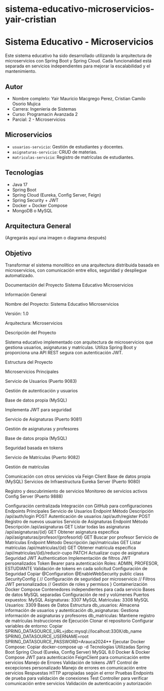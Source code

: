 # sistema-educativo-microservicios-yair-cristian
# Sistema Educativo - Microservicios

Este sistema educativo ha sido desarrollado utilizando la arquitectura de microservicios con Spring Boot y Spring Cloud. Cada funcionalidad está separada en servicios independientes para mejorar la escalabilidad y el mantenimiento.

## Autor
- Nombre completo: Yair Mauricio Macgrego Perez, Cristian Camilo Osorio Mujica
- Carrera: Ingenieria de Sistemas
- Curso: Programacin Avanzada 2
- Parcial: 2 - Microservicios

## Microservicios
- `usuarios-servicio`: Gestión de estudiantes y docentes.
- `asignaturas-servicio`: CRUD de materias.
- `matriculas-servicio`: Registro de matrículas de estudiantes.

## Tecnologías
- Java 17
- Spring Boot
- Spring Cloud (Eureka, Config Server, Feign)
- Spring Security + JWT
- Docker + Docker Compose
- MongoDB o MySQL

## Arquitectura General

(Agregarás aquí una imagen o diagrama después)

## Objetivo
Transformar el sistema monolítico en una arquitectura distribuida basada en microservicios, con comunicación entre ellos, seguridad y despliegue automatizado.

Documentación del Proyecto Sistema Educativo Microservicios

Información General

Nombre del Proyecto: Sistema Educativo Microservicios

Versión: 1.0

Arquitectura: Microservicios

Descripción del Proyecto

Sistema educativo implementado con arquitectura de microservicios que gestiona usuarios, asignaturas y matrículas. Utiliza Spring Boot y proporciona una API REST segura con autenticación JWT.

Estructura del Proyecto

Microservicios Principales

Servicio de Usuarios (Puerto 9083)

Gestión de autenticación y usuarios

Base de datos propia (MySQL)

Implementa JWT para seguridad

Servicio de Asignaturas (Puerto 9081)

Gestión de asignaturas y profesores

Base de datos propia (MySQL)

Seguridad basada en tokens

Servicio de Matrículas (Puerto 9082)

Gestión de matrículas

Comunicación con otros servicios vía Feign Client
Base de datos propia (MySQL)
Servicios de Infraestructura
Eureka Server (Puerto 9080)

Registro y descubrimiento de servicios
Monitoreo de servicios activos
Config Server (Puerto 9888)

Configuración centralizada
Integración con GitHub para configuraciones
Endpoints Principales
Servicio de Usuarios
Endpoint	Método	Descripción
/api/auth/login	POST	Autenticación de usuarios
/api/auth/register	POST	Registro de nuevos usuarios
Servicio de Asignaturas
Endpoint	Método	Descripción
/api/asignaturas	GET	Listar todas las asignaturas
/api/asignaturas/{id}	GET	Obtener asignatura específica
/api/asignaturas/profesor/{profesorId}	GET	Buscar por profesor
Servicio de Matrículas
Endpoint	Método	Descripción
/api/matriculas	GET	Listar matrículas
/api/matriculas/{id}	GET	Obtener matrícula específica
/api/matriculas/{id}/reducir-cupo	PATCH	Actualizar cupo de asignatura
Seguridad
JWT Authentication
Implementación de filtros JWT personalizados
Token Bearer para autenticación
Roles: ADMIN, PROFESOR, ESTUDIANTE
Validación de tokens en cada solicitud
Configuración de Seguridad
Copiar
@Configuration
@EnableWebSecurity
public class SecurityConfig {
    // Configuración de seguridad por microservicio
    // Filtros JWT personalizados
    // Gestión de roles y permisos
}
Containerización
Docker Compose
Contenedores independientes para cada servicio
Bases de datos MySQL separadas
Configuración de red y volúmenes
Puertos expuestos:
MySQL Asignaturas: 3307
MySQL Matrículas: 3308
MySQL Usuarios: 3309
Bases de Datos
Estructura
db_usuarios: Almacena información de usuarios y autenticación
db_asignaturas: Gestiona información de asignaturas y profesores
db_matriculas: Mantiene registro de matrículas
Instrucciones de Ejecución
Clonar el repositorio
Configurar variables de entorno:
Copiar
SPRING_DATASOURCE_URL=jdbc:mysql://localhost:330X/db_name
SPRING_DATASOURCE_USERNAME=root
SPRING_DATASOURCE_PASSWORD=Arauca2024**
Ejecutar Docker Compose:
Copiar
docker-compose up -d
Tecnologías Utilizadas
Spring Boot
Spring Cloud (Eureka, Config Server)
MySQL 8.0
Docker & Docker Compose
JWT para autenticación
FeignClient para comunicación entre servicios
Manejo de Errores
Validación de tokens JWT
Control de excepciones personalizado
Manejo de errores en comunicación entre servicios
Respuestas HTTP apropiadas según el error
Pruebas
Endpoints de prueba para validación de conexiones
Test Controller para verificar comunicación entre servicios
Validación de autenticación y autorización


